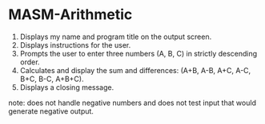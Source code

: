 # MASM-Arithmetic
1. Displays my name and program title on the output screen.
2. Displays instructions for the user.
3. Prompts the user to enter three numbers (A, B, C) in strictly descending order.
4. Calculates and display the sum and differences: (A+B, A-B, A+C, A-C, B+C, B-C, A+B+C).
5. Displays a closing message.

note: does not handle negative numbers and does not test input that would generate negative output. 
